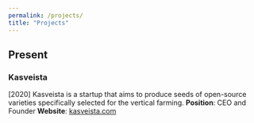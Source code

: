 ```yaml
---
permalink: /projects/
title: "Projects"
---
```

## Present
### Kasveista
[2020]  Kasveista is a startup that aims to produce seeds of open-source varieties specifically selected for the vertical farming. 
        **Position**: CEO and Founder
        **Website**: [kasveista.com](https://www.kasveista.com)
        
      

